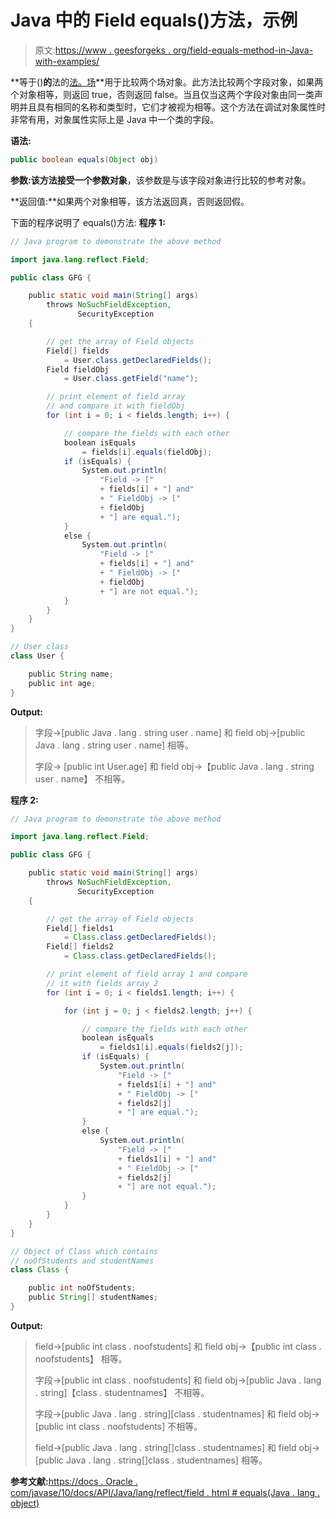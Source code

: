 # Java 中的 Field equals()方法，示例

> 原文:[https://www . geesforgeks . org/field-equals-method-in-Java-with-examples/](https://www.geeksforgeeks.org/field-equals-method-in-java-with-examples/)

**等于()**的**法的[法。场](https://www.geeksforgeeks.org/reflection-in-java/)**用于比较两个场对象。此方法比较两个字段对象，如果两个对象相等，则返回 true，否则返回 false。当且仅当这两个字段对象由同一类声明并且具有相同的名称和类型时，它们才被视为相等。这个方法在调试对象属性时非常有用，对象属性实际上是 Java 中一个类的字段。

**语法:**

```java
public boolean equals(Object obj)

```

**参数:**该方法接受一个参数**对象**，该参数是与该字段对象进行比较的参考对象。

**返回值:**如果两个对象相等，该方法返回真，否则返回假。

下面的程序说明了 equals()方法:
**程序 1:**

```java
// Java program to demonstrate the above method

import java.lang.reflect.Field;

public class GFG {

    public static void main(String[] args)
        throws NoSuchFieldException,
               SecurityException
    {

        // get the array of Field objects
        Field[] fields
            = User.class.getDeclaredFields();
        Field fieldObj
            = User.class.getField("name");

        // print element of field array
        // and compare it with fieldObj
        for (int i = 0; i < fields.length; i++) {

            // compare the fields with each other
            boolean isEquals
                = fields[i].equals(fieldObj);
            if (isEquals) {
                System.out.println(
                    "Field -> ["
                    + fields[i] + "] and"
                    + " FieldObj -> ["
                    + fieldObj
                    + "] are equal.");
            }
            else {
                System.out.println(
                    "Field -> ["
                    + fields[i] + "] and"
                    + " FieldObj -> ["
                    + fieldObj
                    + "] are not equal.");
            }
        }
    }
}

// User class
class User {

    public String name;
    public int age;
}
```

**Output:**

> 字段->[public Java . lang . string user . name]
> 和
> field obj->[public Java . lang . string user . name]
> 相等。
> 
> 字段-> [public int User.age]
> 和
> field obj->【public Java . lang . string user . name】
> 不相等。

**程序 2:**

```java
// Java program to demonstrate the above method

import java.lang.reflect.Field;

public class GFG {

    public static void main(String[] args)
        throws NoSuchFieldException,
               SecurityException
    {

        // get the array of Field objects
        Field[] fields1
            = Class.class.getDeclaredFields();
        Field[] fields2
            = Class.class.getDeclaredFields();

        // print element of field array 1 and compare
        // it with fields array 2
        for (int i = 0; i < fields1.length; i++) {

            for (int j = 0; j < fields2.length; j++) {

                // compare the fields with each other
                boolean isEquals
                    = fields1[i].equals(fields2[j]);
                if (isEquals) {
                    System.out.println(
                        "Field -> ["
                        + fields1[i] + "] and"
                        + " FieldObj -> ["
                        + fields2[j]
                        + "] are equal.");
                }
                else {
                    System.out.println(
                        "Field -> ["
                        + fields1[i] + "] and"
                        + " FieldObj -> ["
                        + fields2[j]
                        + "] are not equal.");
                }
            }
        }
    }
}

// Object of Class which contains
// noOfStudents and studentNames
class Class {

    public int noOfStudents;
    public String[] studentNames;
}
```

**Output:**

> field->[public int class . noofstudents]
> 和
> field obj->【public int class . noofstudents】
> 相等。
> 
> 字段->[public int class . noofstudents]
> 和
> field obj->[public Java . lang . string]【class . studentnames】
> 不相等。
> 
> 字段->[public Java . lang . string][class . studentnames]
> 和
> field obj->[public int class . noofstudents]
> 不相等。
> 
> field->[public Java . lang . string[]class . studentnames]
> 和
> field obj->[public Java . lang . string[]class . studentnames]
> 相等。

**参考文献:**[https://docs . Oracle . com/javase/10/docs/API/Java/lang/reflect/field . html # equals(Java . lang . object)](https://docs.oracle.com/javase/10/docs/api/java/lang/reflect/Field.html#equals(java.lang.Object))